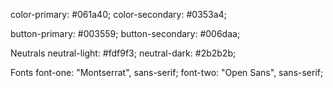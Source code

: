 
color-primary: #061a40;
color-secondary: #0353a4;


button-primary: #003559;
button-secondary: #006daa; 

Neutrals
neutral-light: #fdf9f3;
neutral-dark: #2b2b2b;

Fonts
font-one: "Montserrat", sans-serif;
font-two: "Open Sans", sans-serif;

